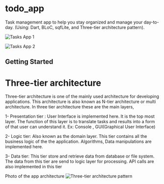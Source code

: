 # todo_app

Task management app to help you stay organized and manage your day-to-day. (Using:  Dart, BLoC, sqfLite, and Three-tier architecture pattern).


![Tasks App 1](https://user-images.githubusercontent.com/62309234/153771098-d2e126b4-3ad6-4509-ae8e-f5757dfb8d52.png)

![Tasks App 2](https://user-images.githubusercontent.com/62309234/153771099-fcf9b4eb-4a9e-44fa-9c59-29f3a731a886.png)

## Getting Started

# Three-tier architecture 
Three-tier architecture is one of the mainly used architecture for developing applications. This architecture is also known as N-tier architecture or multi architecture.
In three tier architecture these are the main layers,

1- Presentation tier : User Interface is implemented here. It is the top most layer. The function of this layer is to translate tasks and results into a form of that user can understand it. Ex: Console , GUI(Graphical User Interface)

2- Logic tier: Also known as the domain layer. This tier contains all the business logic of the the application. Algorithms, Data manipulations are implemented here.

3- Data tier: This tier store and retrieve data from database or file system. The data from this tier are send to logic layer for processing. API calls are also implemented in this tier

Photo of the app architecture
![Three-tier architecture pattern](https://user-images.githubusercontent.com/62309234/153771007-db7c2c89-3bd0-423d-b64a-6fba2387a431.png)
